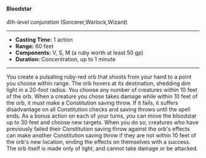 #### Bloodstar
*4th-level conjuration* (Sorcerer,Warlock,Wizard)
___
- **Casting Time:** 1 action
- **Range:** 60 feet
- **Components:** V, S, M (a ruby worth at least 50 gp)
- **Duration:** Concentration, up to 1 minute
---
You create a pulsating ruby-red orb that shoots
from your hand to a point you choose within range.
The orb hovers at its destination, shedding dim
light in a 20-foot radius.
You choose any number of creatures within 10
feet of the orb. When a creature you chose takes
damage while within 10 feet of the orb, it must
make a Constitution saving throw. If it fails, it
suffers disadvantage on all Constitution checks and
saving throws until the spell ends.
As a bonus action on each of your turns, you can
move the bloodstar up to 30 feet and choose new
targets. When you do so, creatures who have
previously failed their Constitution saving throw
against the orb's effects can make another
Constitution saving throw if they are not within 10
feet of the orb's new location, ending the effects on
themselves with a success. The orb itself is made
only of light, and cannot take damage or be
attacked.
